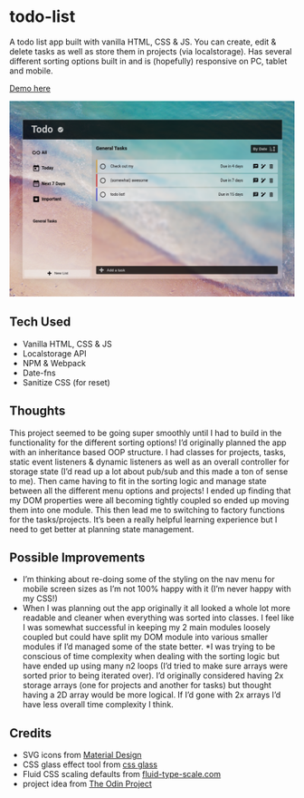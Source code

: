 # todo-list

A todo list app built with vanilla HTML, CSS & JS. You can create, edit & delete tasks as well as store them in projects (via localstorage). Has several different sorting options built in and is (hopefully) responsive on PC, tablet and mobile.

[Demo here](https://casssb.github.io/todo-list/)

![Image of live version](./src/img/todo.png)

## Tech Used
* Vanilla HTML, CSS & JS
* Localstorage API
* NPM & Webpack
* Date-fns
* Sanitize CSS (for reset)

## Thoughts
This project seemed to be going super smoothly until I had to build in the functionality for the different sorting options! I’d originally planned the app with an inheritance based OOP structure. I had classes for projects, tasks, static event listeners & dynamic listeners as well as an overall controller for storage state (I’d read up a lot about pub/sub and this made a ton of sense to me). Then came having to fit in the sorting logic and manage state between all the different menu options and projects! I ended up finding that my DOM properties were all becoming tightly coupled so ended up moving them into one module. This then lead me to switching to factory functions for the tasks/projects. It’s been a really helpful learning experience but I need to get better at planning state management. 

## Possible Improvements
* I’m thinking about re-doing some of the styling on the nav menu for mobile screen sizes as I’m not 100% happy with it (I’m never happy with my CSS!)
* When I was planning out the app originally it all looked a whole lot more readable and cleaner when everything was sorted into classes. I feel like I was somewhat successful in keeping my 2 main modules loosely coupled but could have split my DOM module into various smaller modules if I’d managed some of the state better.
*I was trying to be conscious of time complexity when dealing with the sorting logic but have ended up using many n2 loops  (I’d tried to make sure arrays were sorted prior to being iterated over). I’d originally considered having 2x storage arrays (one for projects and another for tasks) but thought having a 2D array would be more logical. If I’d gone with 2x arrays I’d have less overall time complexity I think.

## Credits
* SVG icons from [Material Design](https://materialdesignicons.com/)
* CSS glass effect tool from [css glass](https://css.glass)
* Fluid CSS scaling defaults from [fluid-type-scale.com](https://www.fluid-type-scale.com/)
* project idea from [The Odin Project](https://www.theodinproject.com/lessons/node-path-javascript-todo-list)